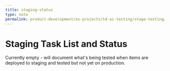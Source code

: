 ```yaml
---
title: staging-status
type: note
permalink: product-development/os-projects/td-ai-testing/stage-testing/staging-status
---
```


# Staging Task List and Status

Currently empty - will document what's being tested when items are deployed to staging and tested but not yet on production.